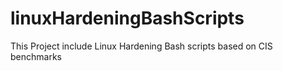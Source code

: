 # linuxHardeningBashScripts
This Project include Linux Hardening Bash scripts based on CIS benchmarks 
